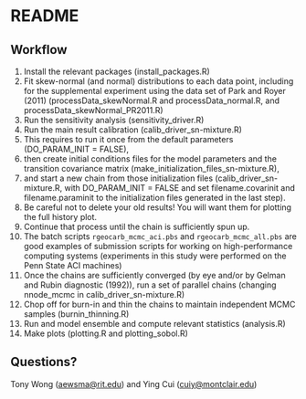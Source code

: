 # README

## Workflow

1. Install the relevant packages (install_packages.R)
1. Fit skew-normal (and normal) distributions to each data point, including for the supplemental experiment using the data set of Park and Royer (2011) (processData_skewNormal.R and processData_normal.R, and processData_skewNormal_PR2011.R)
1. Run the sensitivity analysis (sensitivity_driver.R)
1. Run the main result calibration (calib_driver_sn-mixture.R)
  1. This requires to run it once from the default parameters (DO_PARAM_INIT = FALSE),
  1. then create initial conditions files for the model parameters and the transition covariance matrix (make_initialization_files_sn-mixture.R),
  1. and start a new chain from those initialization files (calib_driver_sn-mixture.R, with DO_PARAM_INIT = FALSE and set filename.covarinit and filename.paraminit to the initialization files generated in the last step).
  1. Be careful not to delete your old results! You will want them for plotting the full history plot.
  1. Continue that process until the chain is sufficiently spun up.
  1. The batch scripts `rgeocarb_mcmc_aci.pbs` and `rgeocarb_mcmc_all.pbs` are good examples of submission scripts for working on high-performance computing systems (experiments in this study were performed on the Penn State ACI machines)
  1. Once the chains are sufficiently converged (by eye and/or by Gelman and Rubin diagnostic (1992)), run a set of parallel chains (changing nnode_mcmc in calib_driver_sn-mixture.R)
1. Chop off for burn-in and thin the chains to maintain independent MCMC samples (burnin_thinning.R)
1. Run and model ensemble and compute relevant statistics (analysis.R)
1. Make plots (plotting.R and plotting_sobol.R)

## Questions?

Tony Wong (aewsma@rit.edu) and Ying Cui (cuiy@montclair.edu)
